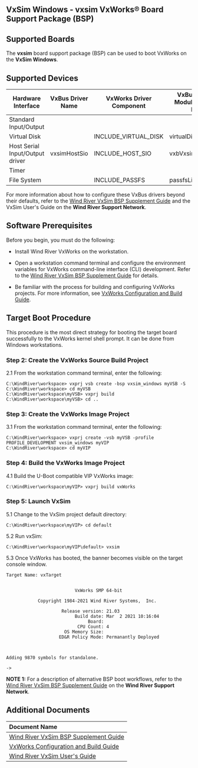 ## VxSim Windows  - vxsim VxWorks&reg; Board Support Package (BSP)  

## Supported Boards

The **vxsim** board support package (BSP) can be used to boot VxWorks on the **VxSim Windows**.


## Supported Devices

| Hardware Interface     | VxBus Driver Name | VxWorks Driver Component | VxBus Driver Module Source File |
| ---------------------- | ---------------------- | ----------- | ----------- |
| Standard Input/Output  |  |  |  |
| Virtual Disk  |  | INCLUDE_VIRTUAL_DISK | virtualDiskLib.c |
| Host Serial Input/Output driver   | vxsimHostSio | INCLUDE_HOST_SIO | vxbVxsimHostSio.c |
| Timer  |  |  |  |
| File System  | | INCLUDE_PASSFS | passfsLib.c |


For more information about how to configure these VxBus drivers beyond their defaults, refer to the [Wind River VxSim BSP Supplement Guide](https://docs.windriver.com/bundle/wr_vxsim_bsp_supplement_@vx_release "Wind River VxSim BSP Supplement Guide") and the VxSim User's Guide on the **Wind River Support Network**.


## Software Prerequisites

Before you begin, you must do the following:  

  * Install Wind River VxWorks on the workstation.  

  * Open a workstation command terminal and configure the environment variables for VxWorks command-line interface (CLI) development. Refer to the [Wind River VxSim BSP Supplement Guide](https://docs.windriver.com/bundle/wr_vxsim_bsp_supplement_@vx_release "Wind River VxSim BSP Supplement Guide") for details.    

  * Be familiar with the process for building and configuring VxWorks projects. For more information, see [VxWorks Configuration and Build Guide](https://docs.windriver.com/bundle/vxworks_configuration_and_build_guide_@vx_release "VxWorks Configuration and Build Guide").  


## Target Boot Procedure
This procedure is the most direct strategy for booting the target board successfully to the VxWorks kernel shell prompt. It can be done from Windows workstations.


### Step 2: Create the VxWorks Source Build Project
2.1 From the workstation command terminal, enter the following:

    C:\WindRiver\workspace> vxprj vsb create -bsp vxsim_windows myVSB -S
    C:\WindRiver\workspace> cd myVSB
    C:\WindRiver\workspace\myVSB> vxprj build
    C:\WindRiver\workspace\myVSB> cd ..


### Step 3: Create the VxWorks Image Project
3.1 From the workstation command terminal, enter the following:

    C:\WindRiver\workspace> vxprj create -vsb myVSB -profile PROFILE_DEVELOPMENT vxsim_windows myVIP
    C:\WindRiver\workspace> cd myVIP


### Step 4: Build the VxWorks Image Project
4.1 Build the U-Boot compatible VIP VxWorks image:

    C:\WindRiver\workspace\myVIP> vxprj build vxWorks


### Step 5: Launch VxSim
5.1 Change to the VxSim project default directory:

    C:\WindRiver\workspace\myVIP> cd default

5.2 Run vxSim:

    C:\WindRiver\workspace\myVIP\default> vxsim

5.3 Once VxWorks has booted, the banner becomes visible on the target console window.

    Target Name: vxTarget


                              VxWorks SMP 64-bit
            
                Copyright 1984-2021 Wind River Systems,  Inc.
            
                         Release version: 21.03
                              Build date: Mar  2 2021 10:16:04
                                   Board: 
                               CPU Count: 4
                          OS Memory Size: 
                        ED&R Policy Mode: Permanantly Deployed
                    
                    
                    
    Adding 9870 symbols for standalone.

    ->


**NOTE 1:** For a description of alternative BSP boot workflows, refer to the [Wind River VxSim BSP Supplement Guide](https://docs.windriver.com/bundle/wr_vxsim_bsp_supplement_@vx_release "Wind River VxSim BSP Supplement Guide") on the **Wind River Support Network**.

## Additional Documents
| Document Name                                                |
| :----------------------------------------------------------- |
| [Wind River VxSim BSP Supplement Guide](https://docs.windriver.com/bundle/wr_vxsim_bsp_supplement_@vx_release "Wind River VxSim BSP Supplement Guide") |
| [VxWorks Configuration and Build Guide](https://docs.windriver.com/bundle/vxworks_configuration_and_build_guide_@vx_release "VxWorks Configuration and Build Guide") |
| [Wind River VxSim User's Guide](https://docs.windriver.com/bundle/vxworks_vxsim_users_guide_@vx_release "Wind River VxSim User's Guide") |

